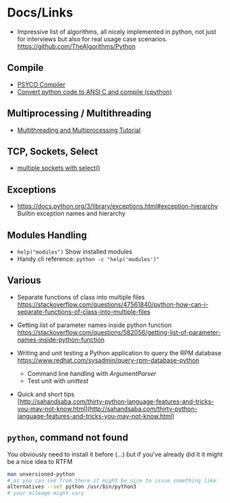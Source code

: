 # Docs/Links
- Impressive list of algorithms, all nicely implemented in python, not just for interviews but also for real usage case scenarios.  
  https://github.com/TheAlgorithms/Python

## Compile
- [PSYCO Compiler](http://psyco.sourceforge.net/introduction.html)
- [Convert python code to ANSI C and compile (cpython)](https://medium.com/@xpl/protecting-python-sources-using-cython-dcd940bb188e)

## Multiprocessing / Multithreading
- [Multithreading and Multiprocessing Tutorial](https://www.toptal.com/python/beginners-guide-to-concurrency-and-parallelism-in-python)

## TCP, Sockets, Select
- [multiple sockets with select()](https://steelkiwi.com/blog/working-tcp-sockets/)

## Exceptions
- https://docs.python.org/3/library/exceptions.html#exception-hierarchy  
  Builtin exception names and hierarchy

## Modules Handling
- `help("modules")` Show installed modules
- Handy cli reference: `python -c "help('modules')"`

## Various

- Separate functions of class into multiple files  
  https://stackoverflow.com/questions/47561840/python-how-can-i-separate-functions-of-class-into-multiple-files

- Getting list of parameter names inside python function  
  https://stackoverflow.com/questions/582056/getting-list-of-parameter-names-inside-python-function

- Writing and unit testing a Python application to query the RPM database  
  https://www.redhat.com/sysadmin/query-rpm-database-python  
    - Command line handling with _ArgumentParser_
    - Test unit with _unittest_

- Quick and short tips  
  [http://sahandsaba.com/thirty-python-language-features-and-tricks-you-may-not-know.html](http://sahandsaba.com/thirty-python-language-features-and-tricks-you-may-not-know.html)


## `python`, command not found
You obviously need to install it before (...) but if you've already did it it might be a nice idea to RTFM
```sh
man unversioned-python
# as you can see from there it might be nice to issue something like:
alternatives --set python /usr/bin/python3
# your mileage might vary
```
